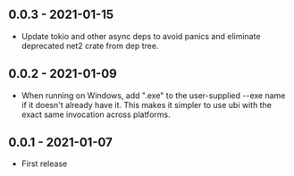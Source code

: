 ## 0.0.3 - 2021-01-15

* Update tokio and other async deps to avoid panics and eliminate deprecated
  net2 crate from dep tree.


## 0.0.2 - 2021-01-09

* When running on Windows, add ".exe" to the user-supplied --exe name if it
  doesn't already have it. This makes it simpler to use ubi with the exact
  same invocation across platforms.


## 0.0.1 - 2021-01-07

* First release
